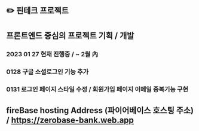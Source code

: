 ## ✏️ 핀테크 프로젝트 

##    프론트엔드 중심의 프로젝트 기획 / 개발

###    2023 01 27 현재 진행중 / ~ 2월 內

### 0128 구글 소셜로그인 기능 추가

### 0131 로그인 페이지 스타일 수정 / 회원가입 페이지 이메일 중복기능 구현

## fireBase hosting Address (파이어베이스 호스팅 주소) / https://zerobase-bank.web.app
